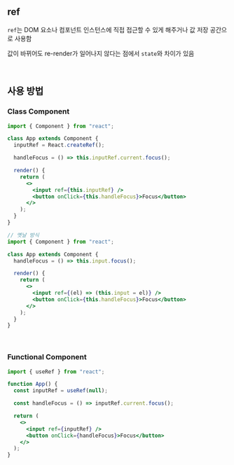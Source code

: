 <br />

## ref

`ref`는 DOM 요소나 컴포넌트 인스턴스에 직접 접근할 수 있게 해주거나 값 저장 공간으로 사용함

값이 바뀌어도 re-render가 일어나지 않다는 점에서 `state`와 차이가 있음

<br />

## 사용 방법

### Class Component

```jsx
import { Component } from "react";

class App extends Component {
  inputRef = React.createRef();

  handleFocus = () => this.inputRef.current.focus();

  render() {
    return (
      <>
        <input ref={this.inputRef} />
        <button onClick={this.handleFocus}>Focus</button>
      </>
    );
  }
}
```

```jsx
// 옛날 방식
import { Component } from "react";

class App extends Component {
  handleFocus = () => this.input.focus();

  render() {
    return (
      <>
        <input ref={(el) => (this.input = el)} />
        <button onClick={this.handleFocus}>Focus</button>
      </>
    );
  }
}
```

<br />

### Functional Component

```jsx
import { useRef } from "react";

function App() {
  const inputRef = useRef(null);

  const handleFocus = () => inputRef.current.focus();

  return (
    <>
      <input ref={inputRef} />
      <button onClick={handleFocus}>Focus</button>
    </>
  );
}
```

<br />
<br />
<br />
<br />
